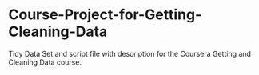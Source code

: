Course-Project-for-Getting-Cleaning-Data
========================================

Tidy Data Set and script file with description for the Coursera Getting and Cleaning Data course.
